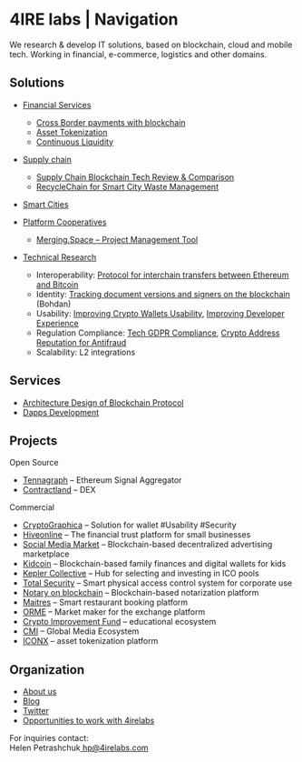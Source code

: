 # 4IRE labs \| Navigation

We research & develop IT solutions, based on blockchain, cloud and mobile tech. Working in financial, e-commerce, logistics and other domains.

## **Solutions**

* [Financial Services](solutions/decentralized-finance-defi/)
  * [Cross Border payments with blockchain](solutions/decentralized-finance-defi/enabling-fast-transparent-and-compliant-cross-border-payments-with-the-blockchain.md)
  * [Asset Tokenization](solutions/decentralized-finance-defi/sto-platform.md)
  * [Continuous Liquidity](solutions/decentralized-finance-defi/continuous-token-model-apiary.md) 
* [Supply chain](solutions/asset-tracking/)

  * [Supply Chain Blockchain Tech Review & Comparison](solutions/asset-tracking/supply-chain-blockchain-tech-review-and-comparison.md)
  * [RecycleChain for Smart City Waste Management](solutions/asset-tracking/recyclechain.md)

* [Smart Cities](research/smart-cities/)

* [Platform Cooperatives](research/platform-cooperatives/)
  * [Merging.Space – Project Management Tool](research/platform-cooperatives/merge-space-overview.md) 
* [Technical Research](solutions/technical-research/)
  * Interoperability: [Protocol for interchain transfers between Ethereum and Bitcoin](solutions/technical-research/ethereum-bitcoin-bridge-wip.md) 
  * Identity: [Tracking document versions and signers on the blockchain](solutions/technical-research/how-to-track-document-versions-and-signers-on-the-blockchain.md) \(Bohdan\)
  * Usability: [Improving Crypto Wallets Usability](solutions/technical-research/asset-security.md), [Improving Developer Experience](solutions/technical-research/developer-community-devxp.md)
  * Regulation Compliance: [Tech GDPR Compliance](solutions/technical-research/tech-gdpr-copmpliance.md), [Crypto Address Reputation for Antifraud](solutions/technical-research/complaince-scoring.md)
  * Scalability: L2 integrations

## Services

* [Architecture Design of Blockchain Protocol](services/architecture-design-protocol.md)
* [Dapps Development](services/dapps-wallets-development.md)

## Projects

Open Source

* [Tennagraph](case-studies/tennagraph.md) – Ethereum Signal Aggregator
* [Contractland](case-studies/contractland-wip.md) – DEX

Commercial

* [CryptoGraphica](case-studies/cryptographica.md) – Solution for wallet \#Usability \#Security
* [Hiveonline](case-studies/hiveonline.md) – The financial trust platform for small businesses
* [Social Media Market](case-studies/social.-media-market.md) – Blockchain-based decentralized advertising marketplace
* [Kidcoin](case-studies/kidcoin.md) – Blockchain-based family finances and digital wallets for kids
* [Kepler Collective](case-studies/kepler-collective.md) – Hub for selecting and investing in ICO pools
* [Total Security](case-studies/total-security.md) – Smart physical access control system for corporate use
* [Notary on blockchain](case-studies/smart-documents.md) – Blockchain-based notarization platform
* [Maitres](case-studies/maitres.md) – Smart restaurant booking platform
* [ORME](case-studies/orme.md) – Market maker for the exchange platform
* [Crypto Improvement Fund](case-studies/crypto-improvement-fund.md) – educational ecosystem
* [CMI](case-studies/cmi.md) – Global Media Ecosystem
* [ICONX](case-studies/iconx-wip.md) – asset tokenization platform

## Organization

* [About us](organization/credentials-wip/)
* [Blog](https://medium.com/practical-blockchain)
* [Twitter](https://twitter.com/4irelabs)
* [Opportunities to work with 4irelabs](organization/opportunities-to-work-with-4irelabs.md)

For inquiries contact:  
Helen Petrashchuk[  hp@4irelabs.com](mailto:hp@4irelabs.com)

